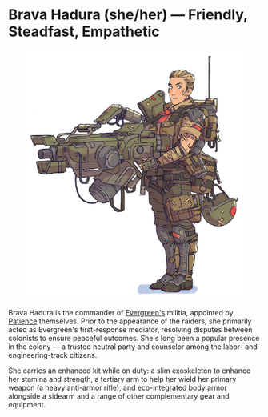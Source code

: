 # Brava Hadura (she/her) — Friendly, Steadfast, Empathetic

<p align="center">
    <img style="max-height: 500px;" src="../../img/brava-hadura.png"/>
</p>

Brava Hadura is the commander of [Evergreen's](../../places/evergreen.md) militia, appointed by [Patience](patience.md) themselves. Prior to the appearance of the raiders, she primarily acted as Evergreen's first-response mediator, resolving disputes between colonists to ensure peaceful outcomes. She's long been a popular presence in the colony — a trusted neutral party and counselor among the labor- and engineering-track citizens.

She carries an enhanced kit while on duty: a slim exoskeleton to enhance her stamina and strength, a tertiary arm to help her wield her primary weapon (a heavy anti-armor rifle), and eco-integrated body armor alongside a sidearm and a range of other complementary gear and equipment.
